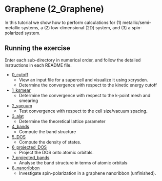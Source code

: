 # Graphene (2_Graphene)
In this tutorial we show how to perform calculations for (1) metallic/semi-metallic systems, a (2) low-dimensional (2D) system, and (3) a spin-polarized system.

## Running the exercise
  Enter each sub-directory in numerical order, and follow the detailed instructions in each README file.
  - [0_cutoff](0_cutoff)
    - View an input file for a supercell and visualize it using xcrysden. 
    - Determine the convergence with respect to the kinetic energy cutoff
  - [1_ksmear](1_ksmear)
    - Determine the convergence with respect to the k-point mesh and smearing
  - [2_vacuum](2_vacuum)
    - Test convergence with respect to the cell size/vacuum spacing.
  - [3_alat](3_alat)
    - Determine the theoretical lattice parameter
  - [4_bands](4_bands)
    - Compute the band structure
  - [5_DOS](5_DOS)
    - Compute the density of states.
  - [6_projected_DOS](6_projected_DOS)
    - Project the DOS onto atomic orbitals.
  - [7_projected_bands](7_projected_bands)
    - Analyse the band structure in terms of atomic orbitals
  - [8_nanoribbon](8_nanoribbon)
    - Investigate spin-polarization in a graphene nanoribbon (unfinished).

